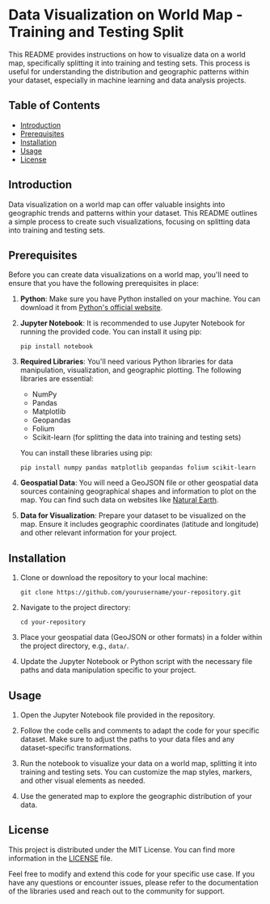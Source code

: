 # Data Visualization on World Map - Training and Testing Split

This README provides instructions on how to visualize data on a world map, specifically splitting it into training and testing sets. This process is useful for understanding the distribution and geographic patterns within your dataset, especially in machine learning and data analysis projects.

## Table of Contents
- [Introduction](#introduction)
- [Prerequisites](#prerequisites)
- [Installation](#installation)
- [Usage](#usage)
- [License](#license)

## Introduction

Data visualization on a world map can offer valuable insights into geographic trends and patterns within your dataset. This README outlines a simple process to create such visualizations, focusing on splitting data into training and testing sets.

## Prerequisites

Before you can create data visualizations on a world map, you'll need to ensure that you have the following prerequisites in place:

1. **Python**: Make sure you have Python installed on your machine. You can download it from [Python's official website](https://www.python.org/downloads/).

2. **Jupyter Notebook**: It is recommended to use Jupyter Notebook for running the provided code. You can install it using pip:

   ```
   pip install notebook
   ```

3. **Required Libraries**: You'll need various Python libraries for data manipulation, visualization, and geographic plotting. The following libraries are essential:

   - NumPy
   - Pandas
   - Matplotlib
   - Geopandas
   - Folium
   - Scikit-learn (for splitting the data into training and testing sets)

   You can install these libraries using pip:

   ```
   pip install numpy pandas matplotlib geopandas folium scikit-learn
   ```

4. **Geospatial Data**: You will need a GeoJSON file or other geospatial data sources containing geographical shapes and information to plot on the map. You can find such data on websites like [Natural Earth](https://www.naturalearthdata.com/).

5. **Data for Visualization**: Prepare your dataset to be visualized on the map. Ensure it includes geographic coordinates (latitude and longitude) and other relevant information for your project.

## Installation

1. Clone or download the repository to your local machine:

   ```
   git clone https://github.com/yourusername/your-repository.git
   ```

2. Navigate to the project directory:

   ```
   cd your-repository
   ```

3. Place your geospatial data (GeoJSON or other formats) in a folder within the project directory, e.g., `data/`.

4. Update the Jupyter Notebook or Python script with the necessary file paths and data manipulation specific to your project.

## Usage

1. Open the Jupyter Notebook file provided in the repository.

2. Follow the code cells and comments to adapt the code for your specific dataset. Make sure to adjust the paths to your data files and any dataset-specific transformations.

3. Run the notebook to visualize your data on a world map, splitting it into training and testing sets. You can customize the map styles, markers, and other visual elements as needed.

4. Use the generated map to explore the geographic distribution of your data.

## License

This project is distributed under the MIT License. You can find more information in the [LICENSE](LICENSE) file.

Feel free to modify and extend this code for your specific use case. If you have any questions or encounter issues, please refer to the documentation of the libraries used and reach out to the community for support.
